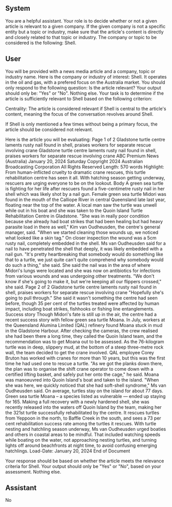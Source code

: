 ## System

You are a helpful assistant. Your role is to decide whether or not a given article is relevant to a given company. If the given company is not a specific entity but a topic or industry, make sure that the article's content is directly and closely related to that topic or industry. The company or topic to be considered is the following: Shell.

## User


You will be provided with a news media article and a company, topic or industry name. Here is the company or industry of interest: Shell. It operates in the oil and gas, with a prefered focus on the Australia market. You should only respond to the following question: Is the article relevant? Your output should only be: "Yes" or "No". Nothing else. Your task is to determine if the article is sufficiently relevant to Shell based on the following criterion:

Centrality: The article is considered relevant if Shell is central to the article's content, meaning the focus of the conversation revolves around Shell.

If Shell is only mentioned a few times without being a primary focus, the article should be considered not relevant.

Here is the article you will be evaluating: Page 1 of 2
Gladstone turtle centre laments rusty nail found in shell, praises workers for separate rescue involving crane
Gladstone turtle centre laments rusty nail found in shell, praises workers for 
separate rescue involving crane
ABC Premium News (Australia)
January 20, 2024 Saturday
Copyright 2024 Australian Broadcasting Corporation All Rights Reserved
Length: 570 words
Highlight: From human-inflicted cruelty to dramatic crane rescues, this turtle rehabilitation centre has seen it all. 
With hatching season getting underway, rescuers are urging everyone to be on the lookout.
Body
A green sea turtle is fighting for her life after rescuers found a five-centimetre rusty nail in her shell which was likely 
shot by a nail gun.
Female green sea turtle Midori was found in the mouth of the Calliope River in central Queensland late last year, 
floating near the top of the water.
A local man saw the turtle was unwell while out in his boat and she was taken to the Quoin Island Turtle 
Rehabilitation Centre in Gladstone.
"She was in really poor condition because she already had boat strikes that had been healing but had heavy 
parasite load in there as well," Kim van Oudheusden, the centre's general manager, said.
"When we started cleaning those wounds up, we noticed what looked like a skin tag."
On closer inspection the wound was a 5cm rusty nail, completely embedded in the shell.
Ms van Oudheusden said for a nail to have penetrated the shell that deeply, it was likely embedded with a nail gun.
"It's pretty heartbreaking that somebody would do something like that to a turtle, we just quite can't quite 
comprehend why somebody would do such a thing," she said.
She said the nail was in the area of where Midori's lungs were located and she was now on antibiotics for infections 
from various wounds and was undergoing other treatments.
"We don't know if she's going to make it, but we're keeping all our flippers crossed," she said.
Page 2 of 2
Gladstone turtle centre laments rusty nail found in shell, praises workers for separate rescue involving crane
"Hopefully she's going to pull through."
She said it wasn't something the centre had seen before, though 35 per cent of the turtles treated were affected by 
human impact, including boat strikes, fishhooks or fishing line entanglements.
Success story
Though Midori's fate is still up in the air, the centre had a recent success story with fellow green sea turtle Moana.
In July, workers at the Queensland Alumina Limited (QAL) refinery found Moana stuck in mud in the Gladstone 
Harbour.
After checking the cameras, the crew realised she had been there a long time, they called the Quoin Island team, 
and the recommendation was to get Moana out to be assessed.
As the 76-kilogram turtle was in deep, slippery mud, at the bottom of a steep three-metre rock wall, the team 
decided to get the crane involved.
QAL employee Corey Bruton has worked with cranes for more than 10 years, but this was the first time he had used 
one to rescue a turtle.
"As we got the planks down there, the plan was to organise the shift crane operator to come down with a certified 
lifting basket, and safely put her onto the cage," he said. 
Moana was manoeuvred into Quoin Island's boat and taken to the island.
"When she was here, we quickly noticed that she had soft-shell syndrome," Ms van Oudheusden said.
On average, turtles stay on the island for about 77 days. Green sea turtle Moana – a species listed as vulnerable — 
ended up staying for 165.
Making a full recovery with a newly hardened shell, she was recently released into the waters off Quoin Island by 
the team, making her the 321st turtle successfully rehabilitated by the centre.
It rescues turtles from Yeppoon in the north, to Baffle Creek in the south, and sees a 73 per cent rehabilitation 
success rate among the turtles it rescues.
With turtle nesting and hatchling season underway, Ms van Oudheusden urged boaties and others in coastal areas 
to be mindful.
That included watching speeds while boating on the water, not approaching nesting turtles, and turning lights off 
around beachfronts at night time, to avoid confusing emerging hatchlings.
Load-Date: January 20, 2024
End of Document

Your response should be based on whether the article meets the relevance criteria for Shell.
Your output should only be "Yes" or "No", based on your assessment. Nothing else.
            

## Assistant

No

